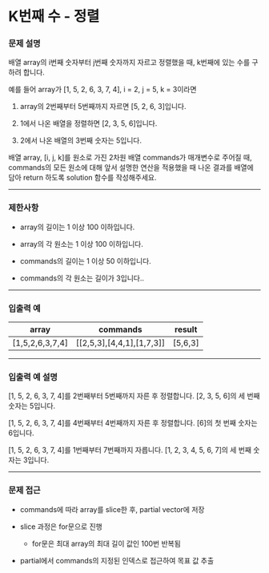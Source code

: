 # K번째 수 - 정렬

### 문제 설명

배열 array의 i번째 숫자부터 j번째 숫자까지 자르고 정렬했을 때, k번째에 있는 수를 구하려 합니다.

예를 들어 array가 [1, 5, 2, 6, 3, 7, 4], i = 2, j = 5, k = 3이라면

  1. array의 2번째부터 5번째까지 자르면 [5, 2, 6, 3]입니다.

  2. 1에서 나온 배열을 정렬하면 [2, 3, 5, 6]입니다.

  3. 2에서 나온 배열의 3번째 숫자는 5입니다.

배열 array, [i, j, k]를 원소로 가진 2차원 배열 commands가 매개변수로 주어질 때, commands의 모든 원소에 대해 앞서 설명한 연산을 적용했을 때 나온 결과를 배열에 담아 return 하도록 solution 함수를 작성해주세요.

---

### 제한사항

  - array의 길이는 1 이상 100 이하입니다.

  - array의 각 원소는 1 이상 100 이하입니다.
  
  - commands의 길이는 1 이상 50 이하입니다.

  - commands의 각 원소는 길이가 3입니다..

---

### 입출력 예

| array | commands | result |
|:----:|:----:|:----:|
|[1,5,2,6,3,7,4]|[[2,5,3],[4,4,1],[1,7,3]]|[5,6,3]|

---

### 입출력 예 설명

[1, 5, 2, 6, 3, 7, 4]를 2번째부터 5번째까지 자른 후 정렬합니다. [2, 3, 5, 6]의 세 번째 숫자는 5입니다.

[1, 5, 2, 6, 3, 7, 4]를 4번째부터 4번째까지 자른 후 정렬합니다. [6]의 첫 번째 숫자는 6입니다.

[1, 5, 2, 6, 3, 7, 4]를 1번째부터 7번째까지 자릅니다. [1, 2, 3, 4, 5, 6, 7]의 세 번째 숫자는 3입니다.

---

### 문제 접근

  - commands에 따라 array를 slice한 후, partial vector에 저장

  - slice 과정은 for문으로 진행

    - for문은 최대 array의 최대 길이 값인 100번 반복됨

  - partial에서 commands의 지정된 인덱스로 접근하여 목표 값 추출